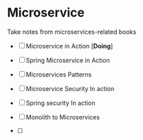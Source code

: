 # Microservice



Take notes from microservices-related books



- [ ] Microservice in Action [**Doing**]
- [ ] Spring Microservice in Action
- [ ] Microservices Patterns
- [ ] Microservice Security In action
- [ ] Spring security In action



- [ ] Monolith to Microservices
- [ ] 

